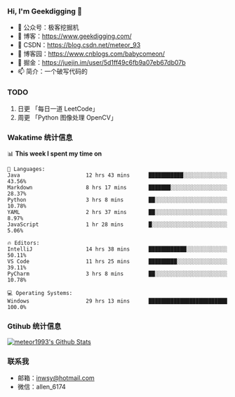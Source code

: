 ### Hi, I'm Geekdigging 👋

- 🔭 公众号：极客挖掘机
- 🌱 博客：https://www.geekdigging.com/
- 👯 CSDN：https://blog.csdn.net/meteor_93
- 🤔 博客园：https://www.cnblogs.com/babycomeon/
- 💬 掘金：https://juejin.im/user/5d1ff49c6fb9a07eb67db07b
- 📫 简介：一个破写代码的

### TODO

1. 日更 「每日一道 LeetCode」
2. 周更 「Python 图像处理 OpenCV」

### Wakatime 统计信息

<!--START_SECTION:waka-->
📊 **This week I spent my time on** 

```text
💬 Languages: 
Java                     12 hrs 43 mins      ███████████░░░░░░░░░░░░░░   43.56% 
Markdown                 8 hrs 17 mins       ███████░░░░░░░░░░░░░░░░░░   28.37% 
Python                   3 hrs 8 mins        ██░░░░░░░░░░░░░░░░░░░░░░░   10.78% 
YAML                     2 hrs 37 mins       ██░░░░░░░░░░░░░░░░░░░░░░░   8.97% 
JavaScript               1 hr 28 mins        █░░░░░░░░░░░░░░░░░░░░░░░░   5.06%

🔥 Editors: 
IntelliJ                 14 hrs 38 mins      ████████████░░░░░░░░░░░░░   50.11% 
VS Code                  11 hrs 25 mins      █████████░░░░░░░░░░░░░░░░   39.11% 
PyCharm                  3 hrs 8 mins        ██░░░░░░░░░░░░░░░░░░░░░░░   10.78%

💻 Operating Systems: 
Windows                  29 hrs 13 mins      █████████████████████████   100.0%

```


<!--END_SECTION:waka-->

### Gtihub 统计信息

[![meteor1993's Github Stats](https://github-readme-stats.vercel.app/api?username=meteor1993&show_icons=true&theme=tokyonight)](https://github.com/meteor1993)

### 联系我

- 邮箱：inwsy@hotmail.com
- 微信：allen_6174

<!--
**meteor1993/meteor1993** is a ✨ _special_ ✨ repository because its `README.md` (this file) appears on your GitHub profile.

Here are some ideas to get you started:

- 🔭 I’m currently working on ...
- 🌱 I’m currently learning ...
- 👯 I’m looking to collaborate on ...
- 🤔 I’m looking for help with ...
- 💬 Ask me about ...
- 📫 How to reach me: ...
- 😄 Pronouns: ...
- ⚡ Fun fact: ...
-->

